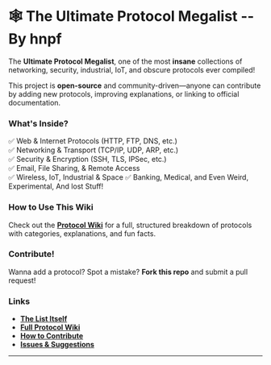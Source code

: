 # 🕸️ The Ultimate Protocol Megalist -- By hnpf  

The **Ultimate Protocol Megalist**, one of the most **insane** collections of networking, security, industrial, IoT, and obscure protocols ever compiled! 

This project is **open-source** and community-driven—anyone can contribute by adding new protocols, improving explanations, or linking to official documentation.  

###  What's Inside?  
✅ Web & Internet Protocols (HTTP, FTP, DNS, etc.)  
✅ Networking & Transport (TCP/IP, UDP, ARP, etc.)  
✅ Security & Encryption (SSH, TLS, IPSec, etc.)  
✅ Email, File Sharing, & Remote Access  
✅ Wireless, IoT, Industrial & Space 
✅ Banking, Medical, and Even Weird, Experimental, And lost Stuff!  

### How to Use This Wiki  
Check out the **[Protocol Wiki](https://github.com/hnpf/ultimate-networking-wiki)** for a full, structured breakdown of protocols with categories, explanations, and fun facts.  

### Contribute!  
Wanna add a protocol? Spot a mistake? **Fork this repo** and submit a pull request!

### Links  
-  **[The List Itself](UPM-PROTOCOLS.MD)**
-  **[Full Protocol Wiki](https://github.com/hnpf/ultimate-networking-wiki)**  
-  **[How to Contribute](contributing.md)**  
-  **[Issues & Suggestions](https://github.com/hnpf/ultimate-networking-wiki/issues)**  

---  

